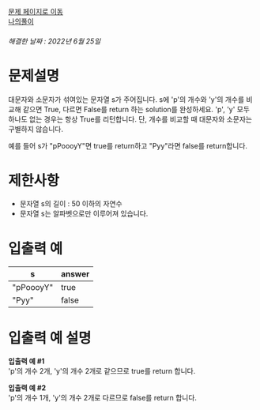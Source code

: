 [문제 페이지로 이동](https://programmers.co.kr/learn/courses/30/lessons/12916)   
[나의풀이](https://github.com/HK-An/coding_practice/blob/main/CodingPractice/programmers-lv1-num_of_p_and_y/src/main/java/kr/hk/Solution.java)
###### 해결한 날짜 : 2022년 6월 25일
# 문제설명
대문자와 소문자가 섞여있는 문자열 s가 주어집니다. s에 'p'의 개수와 'y'의 개수를 비교해 같으면 True, 다르면 False를 return 하는 solution를 완성하세요. 'p', 'y' 모두 하나도 없는 경우는 항상 True를 리턴합니다. 단, 개수를 비교할 때 대문자와 소문자는 구별하지 않습니다.

예를 들어 s가 "pPoooyY"면 true를 return하고 "Pyy"라면 false를 return합니다.

# 제한사항
- 문자열 s의 길이 : 50 이하의 자연수
- 문자열 s는 알파벳으로만 이루어져 있습니다.

# 입출력 예
|s|answer|
|-|-|
|"pPoooyY"|true|
|"Pyy"|false|

# 입출력 예 설명
**입출력 예 #1**  
'p'의 개수 2개, 'y'의 개수 2개로 같으므로 true를 return 합니다.

**입출력 예 #2**  
'p'의 개수 1개, 'y'의 개수 2개로 다르므로 false를 return 합니다.
